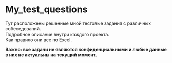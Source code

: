 # My_test_questions  
Тут расположены решенные мной тестовые задания с различных собеседований.  
Подробное описание внутри каждого проекта.  
Как правило они все по Excel.  

**Важно: все задачи не являются конфиденциальными и любые данные в них не актуальны на текущий момент.**
